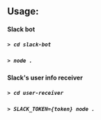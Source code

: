 ## Usage:

#### Slack bot
##### `> cd slack-bot`
##### `> node .`

#### Slack's user info receiver
##### `> cd user-receiver`
##### `> SLACK_TOKEN={token} node .`